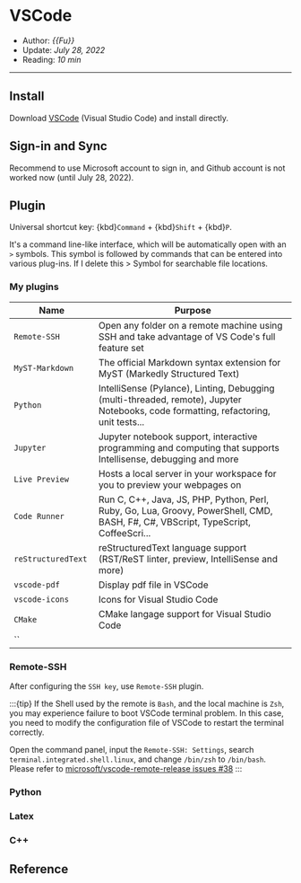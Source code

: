 # VSCode

- Author: *{{Fu}}*
- Update: *July 28, 2022*
- Reading: *10 min*

---


## Install


Download [VSCode](https://code.visualstudio.com/download) (Visual Studio Code) and install directly.


## Sign-in and Sync

Recommend to use Microsoft account to sign in, and Github account is not worked now (until July 28, 2022).


## Plugin

Universal shortcut key: {kbd}`Command` + {kbd}`Shift` + {kbd}`P`.

It's a command line-like interface, which will be automatically open with an `>` symbols. This symbol is followed by commands that can be entered into various plug-ins. If I delete this &gt; Symbol for searchable file locations.


### My plugins
<style>
table th:first-of-type {
    width: 30%;
}
table th:nth-of-type(2) {
    width: 70%;
}
</style>

|        Name       |       Purpose       |      
|    ------------   |    -------------    |  
|   `Remote-SSH`    | Open any folder on a remote machine using SSH and take advantage of VS Code's full feature set |  
|   `MyST-Markdown` | The official Markdown syntax extension for MyST (Markedly Structured Text) |
|   `Python`        | IntelliSense (Pylance), Linting, Debugging (multi-threaded, remote), Jupyter Notebooks, code formatting, refactoring, unit tests... |
|   `Jupyter`       | Jupyter notebook support, interactive programming and computing that supports Intellisense, debugging and more |
|   `Live Preview`  | Hosts a local server in your workspace for you to preview your webpages on |
|   `Code Runner`   | Run C, C++, Java, JS, PHP, Python, Perl, Ruby, Go, Lua, Groovy, PowerShell, CMD, BASH, F#, C#, VBScript, TypeScript, CoffeeScri... |
| `reStructuredText`| reStructuredText language support (RST/ReST linter, preview, IntelliSense and more) |
|   `vscode-pdf`    | Display pdf file in VSCode |
|   `vscode-icons`  | Icons for Visual Studio Code |
|   `CMake`         | CMake langage support for Visual Studio Code |
|     ``            |                     |




### Remote-SSH
After configuring the `SSH key`, use `Remote-SSH` plugin.

:::{tip}
If the Shell used by the remote is `Bash`, and the local machine is `Zsh`, you may experience failure to boot VSCode terminal problem. In this case, you need to modify the configuration file of VSCode to restart the terminal correctly.

Open the command panel, input the `Remote-SSH: Settings`, search `terminal.integrated.shell.linux`, and change `/bin/zsh` to `/bin/bash`. Please refer to
[microsoft/vscode-remote-release issues #38](https://github.com/microsoft/vscode-remote-release/issues/38)
:::



### Python


### Latex




### C++





## Reference

